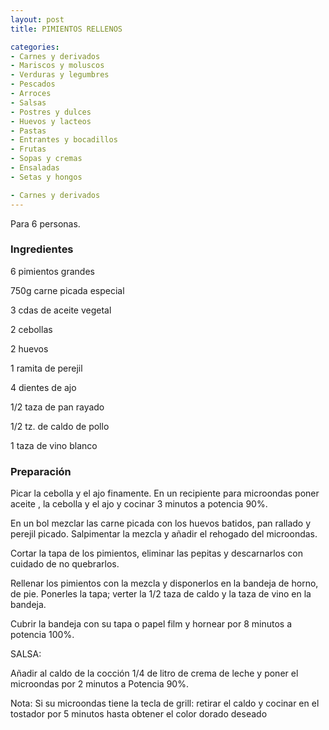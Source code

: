 ```yaml
---
layout: post
title: PIMIENTOS RELLENOS

categories:
- Carnes y derivados
- Mariscos y moluscos
- Verduras y legumbres
- Pescados
- Arroces
- Salsas
- Postres y dulces
- Huevos y lacteos
- Pastas
- Entrantes y bocadillos
- Frutas
- Sopas y cremas
- Ensaladas
- Setas y hongos

- Carnes y derivados
---
```

Para 6 personas.

<h3>Ingredientes</h3>
6 pimientos grandes

750g carne picada especial

3 cdas de aceite vegetal

2 cebollas

2 huevos

1 ramita de perejil

4 dientes de ajo

1/2 taza de pan rayado

1/2 tz. de caldo de pollo

1 taza de vino blanco

<h3>Preparación</h3>
Picar la cebolla y el ajo finamente. En un recipiente para microondas poner aceite , la cebolla y el ajo y cocinar 3 minutos a potencia 90%.

En un bol mezclar las carne picada con los huevos batidos, pan rallado y perejil picado. Salpimentar la mezcla y añadir el rehogado del microondas.

Cortar la tapa de los pimientos, eliminar las pepitas y descarnarlos con cuidado de no quebrarlos.

Rellenar los pimientos con la mezcla y disponerlos en la bandeja de horno, de pie. Ponerles la tapa; verter la 1/2 taza de caldo y la taza de vino en la bandeja.

Cubrir la bandeja con su tapa o papel film y hornear por 8 minutos a potencia 100%.

SALSA:

Añadir al caldo de la cocción 1/4 de litro de crema de leche y poner el microondas por 2 minutos a Potencia 90%.

Nota: Si su microondas tiene la tecla de grill: retirar el caldo y cocinar en el tostador por 5 minutos hasta obtener el color dorado deseado


